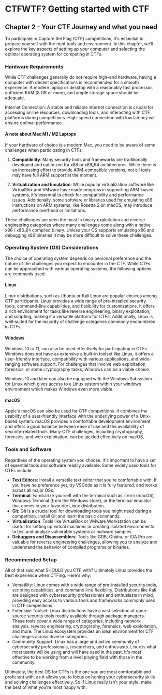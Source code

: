 # CTFWTF? Getting started with CTF
## Chapter 2 - Your CTF Journey and what you need

To participate in Capture the Flag (CTF) competitions, it's essential to prepare yourself with the right tools and environment. In this chapter, we'll explore the key aspects of setting up your computer and selecting the optimal operating system for competing in CTFs.

### Hardware Requirements

While CTF challenges generally do not require high-end hardware, having a computer with decent specifications is recommended for a smooth experience. A modern laptop or desktop with a reasonably fast processor, sufficient RAM (8 GB or more), and ample storage space should be adequate.

Internet Connection: A stable and reliable internet connection is crucial for accessing online resources, downloading tools, and interacting with CTF platforms during competitions. High-speed connection with low latency will ensure optimal performance.

#### A note about Mac M1 / M2 Laptops

If your hardware of choice is a modern Mac, you need to be aware of some challenges when participating in CTFs:

1. **Compatibility**: Many security tools and frameworks are traditionally developed and optimized for x86 or x86_64 architectures. While there is an increasing effort to provide ARM-compatible versions, not all tools may have full ARM support at the moment. 

2. **Virtualization and Emulation**: While popular virtualization software like VirtualBox and VMware have made progress in supporting ARM-based systems, it's essential to check for compatibility and performance issues. Additionally, some software or libraries used for emulating x86 instructions on ARM systems, like Rosetta 2 on macOS, may introduce performance overhead or limitations.

These challenges are seen the most in binary exploitation and reverse engineering categories where many challenges come along with a native x86 / x86_64 compiled binary. Unless your OS supports emulating x86 and debugging x86 binaries it may be more difficult to solve these challenges.

### Operating System (OS) Considerations

The choice of operating system depends on personal preference and the nature of the challenges you expect to encounter in the CTF. While CTFs can be approached with various operating systems, the following options are commonly used:

#### Linux
Linux distributions, such as Ubuntu or Kali Linux are popular choices among CTF participants. Linux provides a wide range of pre-installed security tools, command-line capabilities, and flexibility for customizations. It offers a rich environment for tasks like reverse engineering, binary exploitation, and scripting, making it a versatile platform for CTFs. Additionally, Linux is well-suited for the majority of challenge categories commonly encountered in CTFs.

#### Windows
Windows 10 or 11, can also be used effectively for participating in CTFs. Windows does not have as extensive a built-in toolset like Linux, it offers a user-friendly interface, compatibility with various applications, and wide-ranging software support. For challenges that involve web exploitation, forensics, or some cryptography tasks, Windows can be a viable choice. 

Windows 10 and later can also be equipped with the Windows Subsystem for Linux which gives access to a Linux system within your windows environment which makes Windows even more viable.

#### macOS
Apple's macOS can also be used for CTF competitions. It combines the usability of a user-friendly interface with the underlying power of a Unix-based system. macOS provides a comfortable development environment and offers a good balance between ease of use and the availability of security-related tools. Many CTF challenges, including cryptography, forensics, and web exploitation, can be tackled effectively on macOS.

### Tools and Software
Regardless of the operating system you choose, it's important to have a set of essential tools and software readily available. Some widely used tools for CTFs include:

* **Text Editors**: Install a versatile text editor that you're comfortable with. If you have no preference yet, try VSCode as it is fully featured, and works across all major OSs. 
* **Terminal**: Familiarize yourself with the terminal such as iTerm (macOS), Windows Terminal (from the Windows store), or the terminal emulator that comes in your favourite Linux distribution.
* **Git**: Git is a crucial tool for downloading tools you might need during a competition. Install Git and learn the basic commands.
* **Virtualization**: Tools like VirtualBox or VMware Workstation can be useful for setting up virtual machines or creating isolated environments to test and analyze vulnerable systems or malware samples.
* **Debuggers and Disassemblers**: Tools like GDB, Ghidra, or IDA Pro are valuable for reverse engineering challenges, allowing you to analyze and understand the behavior of compiled programs or binaries.

### Recommended Setup

All of that said what SHOULD you CTF with? Ultimately Linux provides the best experience when CTFing. Here's why:

* Versatility: Linux comes with a wide range of pre-installed security tools, scripting capabilities, and command-line flexibility. Distributions like Kali are designed with cybersecurity professionals and enthusiasts in mind, providing easy access to various tools and frameworks commonly used in CTF competitions.
* Extensive Toolset: Linux distributions have a vast selection of open-source security tools readily available through package managers. These tools cover a wide range of categories, including network analysis, reverse engineering, cryptography, forensics, web exploitation, and more. The Linux ecosystem provides an ideal environment for CTF challenges across diverse categories.
* Community Support: Linux has a large and active community of cybersecurity professionals, researchers, and enthusiasts. Linux is what most teams will be using and will have used in the past. It's most effective to be working from a level playing field with those in the community.

 Ultimately, the best OS for CTFs is the one you are most comfortable and proficient with, as it allows you to focus on honing your cybersecurity skills and solving challenges effectively. So if Linux really isn't your style, make the best of what you're most happy with.